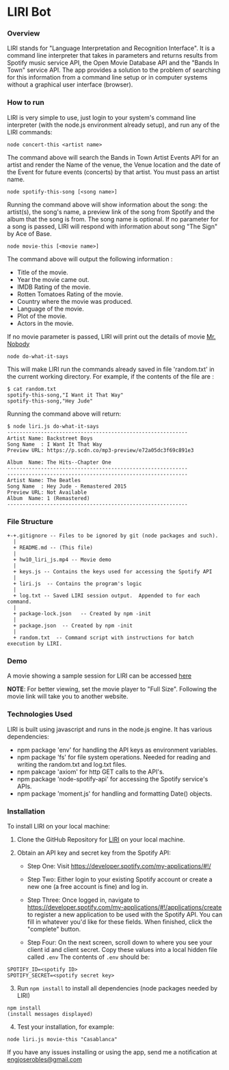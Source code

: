 # LIRI Bot

### Overview

LIRI stands for "Language Interpretation and Recognition Interface".  It is a command line interpreter that takes in parameters and returns results from Spotify music service API, the Open Movie Database API and the "Bands In Town" service API.  The app provides a solution to the problem of searching for this information from a command line setup or in computer systems without a graphical user interface (browser). 

### How to run 
LIRI is very simple to use, just login to your system's command line interpreter (with the node.js environment already setup), and run any of the LIRI commands:
```
node concert-this <artist name>
```
The command above will search the Bands in Town Artist Events API for an artist and render the Name of the venue, the Venue location and the date of the Event for future events (concerts) by that artist.  You must pass an artist name.

```
node spotify-this-song [<song name>]
```
Running the command above will show information about the song: the artist(s), the song's name, a preview link of the song from Spotify and the album that the song is from.  The song name is optional.  If no parameter for a song is passed, LIRI will respond with information about song "The Sign" by Ace of Base.

```
node movie-this [<movie name>]
```
The command above will output the following information :

  * Title of the movie.
  * Year the movie came out.
  * IMDB Rating of the movie.
  * Rotten Tomatoes Rating of the movie.
  * Country where the movie was produced.
  * Language of the movie.
  * Plot of the movie.
  * Actors in the movie.
  
  If no movie parameter is passed, LIRI will print out the details of movie [Mr. Nobody](http://www.imdb.com/title/tt0485947/)

```
node do-what-it-says 
```
This will make LIRI run the commands already saved in file 'random.txt' in the current working directory.  For example, if the contents of the file are :
```
$ cat random.txt
spotify-this-song,"I Want it That Way"
spotify-this-song,"Hey Jude"
```
Running the command above will return:
```
$ node liri.js do-what-it-says
-----------------------------------------------------------
Artist Name: Backstreet Boys
Song Name  : I Want It That Way
Preview URL: https://p.scdn.co/mp3-preview/e72a05dc3f69c891e3

Album  Name: The Hits--Chapter One
-----------------------------------------------------------
-----------------------------------------------------------
Artist Name: The Beatles
Song Name  : Hey Jude - Remastered 2015
Preview URL: Not Available
Album  Name: 1 (Remastered)
-----------------------------------------------------------
```

### File Structure
```
+-+.gitignore -- Files to be ignored by git (node packages and such).
  |
  + README.md -- (This file)
  |
  + hw10_liri_js.mp4 -- Movie demo
  |
  + keys.js -- Contains the keys used for accessing the Spotify API
  |
  + liri.js  -- Contains the program's logic
  |
  + log.txt -- Saved LIRI session output.  Appended to for each command.
  |
  + package-lock.json	-- Created by npm -init
  |
  + package.json  -- Created by npm -init
  |
  + random.txt  -- Command script with instructions for batch execution by LIRI.
```

### Demo
A movie showing a sample session for LIRI can be accessed [here](https://engjoserobles-gmail.tinytake.com/tt/MzcwMDg0M18xMTI0ODUzOA)

**NOTE**: For better viewing, set the movie player to "Full Size". Following the movie link will take you to another website. 

### Technologies Used
LIRI is built using javascript and runs in the node.js engine.  It has various dependencies:
* npm package 'env' for handling the API keys as environment variables. 
* npm package 'fs' for file system operations.  Needed for reading and writing the random.txt and log.txt files.
* npm pakcage 'axiom' for http GET calls to the API's.
* npm package 'node-spotify-api' for accessing the Spotify service's APIs.
* npm package 'moment.js' for handling and formatting Date() objects. 

### Installation
To install LIRI on your local machine:
1. Clone the GitHub Repository for [LIRI](https://github.com/j0serobles/liri-node-app) on your local machine.
2. Obtain an API key and secret key from the Spotify API:

     * Step One: Visit <https://developer.spotify.com/my-applications/#!/>
     
     * Step Two: Either login to your existing Spotify account or create a new one (a free account is fine) and log in.
     
     * Step Three: Once logged in, navigate to <https://developer.spotify.com/my-applications/#!/applications/create> to register a new application to be used with the Spotify API. You can fill in whatever you'd like for these fields. When finished, click the "complete" button.

     * Step Four: On the next screen, scroll down to where you see your client id and client secret. Copy these values into a local hidden file called ```.env```
     The contents of ```.env``` should be:

```
SPOTIFY_ID=<spotify ID>
SPOTIFY_SECRET=<spotify secret key>
```
  
  3. Run ```npm install``` to install all dependencies (node packages needed by LIRI)
  
  ``` 
  npm install 
  (install messages displayed)
  ```
  
  4. Test your installation, for example:
  ```
  node liri.js movie-this "Casablanca"
  ```
  
  If you have any issues installing or using the app, send me a notification at [engjoserobles@gmail.com](mailto:engjoserobles@gmail.com)
  

